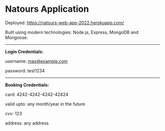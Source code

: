 # Natours Application

Deployed: https://natours-web-app-2022.herokuapp.com/

Built using modern technologies: Node.js, Express, MongoDB and Mongoose.

-------------------------------
**Login Credentials:**

username: max@example.com

password: test1234

-------------------------------

**Booking Credentials:**

card: 4242-4242-4242-42424

valid upto: any month/year in the future

cvv: 123

address: any address
